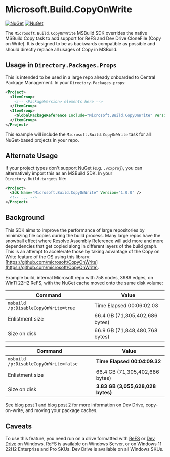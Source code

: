 # Microsoft.Build.CopyOnWrite
[![NuGet](https://img.shields.io/nuget/v/Microsoft.Build.CopyOnWrite.svg)](https://www.nuget.org/packages/Microsoft.Build.CopyOnWrite)
 [![NuGet](https://img.shields.io/nuget/dt/Microsoft.Build.CopyOnWrite.svg)](https://www.nuget.org/packages/Microsoft.Build.CopyOnWrite)

The `Microsoft.Build.CopyOnWrite` MSBuild SDK overrides the native MSBuild Copy task to add support for ReFS and Dev Drive CloneFile (Copy on Write). It is designed to be as backwards compatible as possible and should directly replace all usages of Copy in MSBuild.

## Usage in `Directory.Packages.Props`
This is intended to be used in a large repo already onboarded to Central Package Management. In your `Directory.Packages.props`:
```xml
<Project>
  <ItemGroup>
    <!-- <PackageVersion> elements here -->
  </ItemGroup>
  <ItemGroup>
    <GlobalPackageReference Include="Microsoft.Build.CopyOnWrite" Version="1.0.0" />
  </ItemGroup>
</Project>
```
This example will include the `Microsoft.Build.CopyOnWrite` task for all NuGet-based projects in your repo.

## Alternate Usage
If your project types don't support NuGet (e.g. `.vcxproj`), you can alternatively import this as an MSBuild SDK. In your `Directory.Build.targets` file:
```xml
<Project>
  <Sdk Name="Microsoft.Build.CopyOnWrite" Version="1.0.0" />
  <!-- ... -->
</Project>
```

## Background
This SDK aims to improve the performance of large repositories by minimizing file copies during the build process. Many large repos have the snowball effect where Resolve Assembly Reference will add more and more dependencies that get copied along in different layers of the build graph. This is an attempt to accelerate those by taking advantage of the Copy on Write feature of the OS using this library: [https://github.com/microsoft/CopyOnWrite](https://github.com/microsoft/CopyOnWrite).

Example build, internal Microsoft repo with 758 nodes, 3989 edges, on Win11 22H2 ReFS, with the NuGet cache moved onto the same disk volume:

Command | Value
---|---
`msbuild /p:DisableCopyOnWrite=true`| Time Elapsed 00:06:02.03
Enlistment size| 66.4 GB (71,305,402,686 bytes)
Size on disk| 66.9 GB (71,848,480,768 bytes)

Command | Value
---|---
`msbuild /p:DisableCopyOnWrite=false` | **Time Elapsed 00:04:09.32**
Enlistment size| 66.4 GB (71,305,402,686 bytes)
Size on disk| **3.83 GB (3,055,628,028 bytes)**

See [blog post 1](https://aka.ms/EngMSDevDrive) and [blog post 2](https://aka.ms/VSDevDrive) for more information on Dev Drive, copy-on-write, and moving your package caches.

## Caveats
To use this feature, you need run on a drive formatted with [ReFS](https://learn.microsoft.com/en-us/windows-server/storage/refs/refs-overview) or [Dev Drive](https://aka.ms/devdrive) on Windows. ReFS is available on Windows Server, or on Windows 11 22H2 Enterprise and Pro SKUs. Dev Drive is available on all Windows SKUs.
